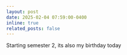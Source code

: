 ```yaml
---
layout: post
date: 2025-02-04 07:59:00-0400
inline: true
related_posts: false
---
```


Starting semester 2, its also my birthday today
